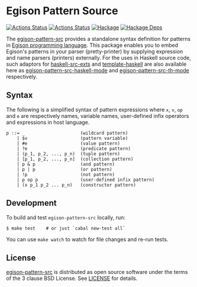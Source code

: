 # Egison Pattern Source

[![Actions Status](https://github.com/egison/egison-pattern-src/workflows/latest/badge.svg)](https://github.com/egison/egison-pattern-src/actions?workflow=latest)
[![Actions Status](https://github.com/egison/egison-pattern-src/workflows/release/badge.svg)](https://github.com/egison/egison-pattern-src/actions?workflow=release)
[![Hackage](https://img.shields.io/hackage/v/egison-pattern-src.svg)](https://hackage.haskell.org/package/egison-pattern-src)
[![Hackage Deps](https://img.shields.io/hackage-deps/v/egison-pattern-src.svg)](http://packdeps.haskellers.com/reverse/egison-pattern-src)

The [egison-pattern-src](https://hackage.haskell.org/package/egison-pattern-src) provides a standalone syntax definition for patterns in [Egison programming language](https://www.egison.org/).
This package enables you to embed Egison's patterns in your parser (pretty-printer) by supplying expression and name parsers (printers) externally.
For the uses in Haskell source code, such adaptors for [haskell-src-exts](https://hackage.haskell.org/package/haskell-src-exts) and [template-haskell](https://hackage.haskell.org/package/template-haskell) are also available here as [egison-pattern-src-haskell-mode](https://hackage.haskell.org/package/egison-pattern-src-haskell-mode) and [egison-pattern-src-th-mode](https://hackage.haskell.org/package/egison-pattern-src-th-mode) respectively.

## Syntax

The following is a simplified syntax of pattern expressions where `x`, `v`, `op` and `e` are respectively names, variable names, user-defined infix operators and expressions in host language.

```
p ::= _                     (wildcard pattern)
    | $v                    (pattern variable)
    | #e                    (value pattern)
    | ?e                    (predicate pattern)
    | (p_1, p_2, ..., p_n)  (tuple pattern)
    | [p_1, p_2, ..., p_n]  (collection pattern)
    | p & p                 (and pattern)
    | p | p                 (or pattern)
    | !p                    (not pattern)
    | p op p                (user-defined infix pattern)
    | (x p_1 p_2 ... p_n)   (constructor pattern)
```

## Development

To build and test `egison-pattern-src` locally, run:

```
$ make test    # or just `cabal new-test all`
```

You can use `make watch` to watch for file changes and re-run tests.

## License

[egison-pattern-src](https://hackage.haskell.org/package/egison-pattern-src) is distributed as open source software under the terms of the 3 clause BSD License. See [LICENSE](/LICENSE) for details.
